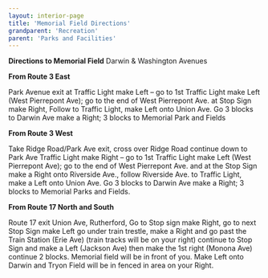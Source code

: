 ```yaml
---
layout: interior-page
title: 'Memorial Field Directions'
grandparent: 'Recreation'
parent: 'Parks and Facilities'
---
```


**Directions to Memorial Field** Darwin & Washington Avenues 

**From Route 3 East** 

Park Avenue exit at Traffic Light make Left – go to 1st Traffic Light make Left (West Pierrepont Ave); go to the end of West Pierrepont Ave. at Stop Sign make Right, Follow to Traffic Light, make Left onto Union Ave. Go 3 blocks to Darwin Ave make a Right; 3 blocks to Memorial Park and Fields 

**From Route 3 West**

Take Ridge Road/Park Ave exit, cross over Ridge Road continue down to Park Ave Traffic Light make Right – go to 1st Traffic Light make Left (West Pierrepont Ave); go to the end of West Pierrepont Ave. and at the Stop Sign make a Right onto Riverside Ave., follow Riverside Ave. to Traffic Light, make a Left onto Union Ave. Go 3 blocks to Darwin Ave make a Right; 3 blocks to Memorial Parks and Fields. 

**From Route 17 North and South** 

Route 17 exit Union Ave, Rutherford, Go to Stop sign make Right, go to next Stop Sign make Left go under train trestle, make a Right and go past the Train Station (Erie Ave) (train tracks will be on your right) continue to Stop Sign and make a Left (Jackson Ave) then make the 1st right (Monona Ave) continue 2 blocks. Memorial field will be in front of you. Make Left onto Darwin and Tryon Field will be in fenced in area on your Right.
